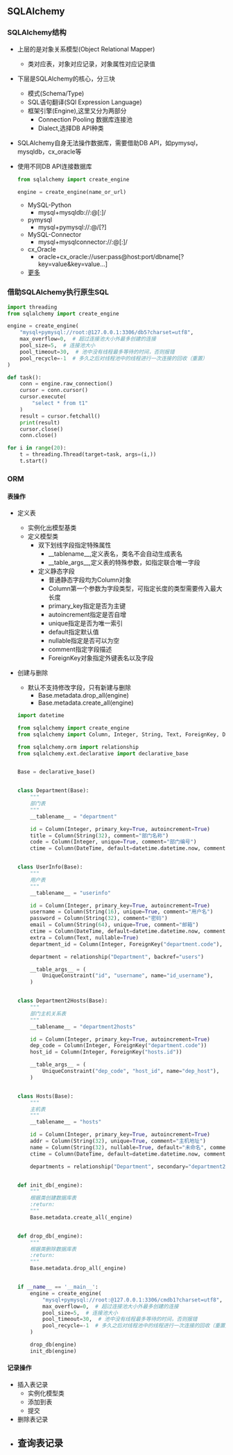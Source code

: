 ## SQLAlchemy

### SQLAlchemy结构
- 上层的是对象关系模型(Object Relational Mapper)
	- 类对应表，对象对应记录，对象属性对应记录值
- 下层是SQLAlchemy的核心，分三块
	- 模式(Schema/Type)
	- SQL语句翻译(SQl Expression Language)
	- 框架引擎(Engine),这里又分为两部分
		- Connection Pooling 数据库连接池
		- Dialect,选择DB API种类
- SQLAlchemy自身无法操作数据库，需要借助DB API，如pymysql，mysqldb，cx_oracle等
- 使用不同DB API连接数据库

	```python
	from sqlalchemy import create_engine
	
	engine = create_engine(name_or_url)
	```
	- MySQL-Python
		- mysql+mysqldb://<user>:<password>@<host>[:<port>]/<dbname>
	- pymysql
		- mysql+pymysql://<username>:<password>@<host>/<dbname>[?<options>]
	- MySQL-Connector
		- mysql+mysqlconnector://<user>:<password>@<host>[:<port>]/<dbname>
	- cx_Oracle
		- oracle+cx_oracle://user:pass@host:port/dbname[?key=value&key=value...]
	- [更多](http://docs.sqlalchemy.org/en/latest/dialects/index.html)

### 借助SQLAlchemy执行原生SQL
```python 
import threading
from sqlalchemy import create_engine

engine = create_engine(
    "mysql+pymysql://root:@127.0.0.1:3306/db5?charset=utf8",
    max_overflow=0,  # 超过连接池大小外最多创建的连接
    pool_size=5,  # 连接池大小
    pool_timeout=30,  # 池中没有线程最多等待的时间，否则报错
    pool_recycle=-1  # 多久之后对线程池中的线程进行一次连接的回收（重置）
)

def task():
    conn = engine.raw_connection()
    cursor = conn.cursor()
    cursor.execute(
        "select * from t1"
    )
    result = cursor.fetchall()
    print(result)
    cursor.close()
    conn.close()

for i in range(20):
    t = threading.Thread(target=task, args=(i,))
    t.start()
```

### ORM
#### 表操作
- 定义表
	- 实例化出模型基类
	- 定义模型类
 		- 双下划线字段指定特殊属性
			- \_\_tablename__,定义表名，类名不会自动生成表名
			- \_\_table_args__,定义表的特殊参数，如指定联合唯一字段
		- 定义静态字段
			- 普通静态字段均为Column对象
			- Column第一个参数为字段类型，可指定长度的类型需要传入最大长度
			- primary_key指定是否为主键
			- autoincrement指定是否自增
			- unique指定是否为唯一索引
			- default指定默认值
			- nullable指定是否可以为空
			- comment指定字段描述
			- ForeignKey对象指定外键表名以及字段
- 创建与删除
	- 默认不支持修改字段，只有新建与删除
		- Base.metadata.drop_all(engine)
		- Base.metadata.create_all(engine)

	```python
	import datetime
	
	from sqlalchemy import create_engine
	from sqlalchemy import Column, Integer, String, Text, ForeignKey, DateTime, UniqueConstraint, Index
	
	from sqlalchemy.orm import relationship
	from sqlalchemy.ext.declarative import declarative_base
	
	
	Base = declarative_base()
	
	
	class Department(Base):
	    """
	    部门表
	    """
	    __tablename__ = "department"
	
	    id = Column(Integer, primary_key=True, autoincrement=True)
	    title = Column(String(32), comment="部门名称")
	    code = Column(Integer, unique=True, comment="部门编号")
	    ctime = Column(DateTime, default=datetime.datetime.now, comment="创建时间")
	
	
	class UserInfo(Base):
	    """
	    用户表
	    """
	    __tablename__ = "userinfo"
	
	    id = Column(Integer, primary_key=True, autoincrement=True)
	    username = Column(String(16), unique=True, comment="用户名")
	    password = Column(String(32), comment="密码")
	    email = Column(String(64), unique=True, comment="邮箱")
	    ctime = Column(DateTime, default=datetime.datetime.now, comment="创建日期")
	    extra = Column(Text, nullable=True)
	    department_id = Column(Integer, ForeignKey("department.code"), comment="部门编号", nullable=True)
	
	    department = relationship("Department", backref="users")
	
	    __table_args__ = (
	        UniqueConstraint("id", "username", name="id_username"),
	    )
	
	
	class Department2Hosts(Base):
	    """
	    部门主机关系表
	    """
	    __tablename__ = "department2hosts"
	
	    id = Column(Integer, primary_key=True, autoincrement=True)
	    dep_code = Column(Integer, ForeignKey("department.code"))
	    host_id = Column(Integer, ForeignKey("hosts.id"))
	
	    __table_args__ = (
	        UniqueConstraint("dep_code", "host_id", name="dep_host"),
	    )
	
	
	class Hosts(Base):
	    """
	    主机表
	    """
	    __tablename__ = "hosts"
	
	    id = Column(Integer, primary_key=True, autoincrement=True)
	    addr = Column(String(32), unique=True, comment="主机地址")
	    name = Column(String(32), nullable=True, default="未命名", comment="主机名称")
	    ctime = Column(DateTime, default=datetime.datetime.now, comment="创建时间")
	
	    departments = relationship("Department", secondary="department2hosts", backref="hosts")
	
	
	def init_db(_engine):
	    """
	    根据类创建数据库表
	    :return:
	    """
	    Base.metadata.create_all(_engine)
	
	
	def drop_db(_engine):
	    """
	    根据类删除数据库表
	    :return:
	    """
	    Base.metadata.drop_all(_engine)
	
	
	if __name__ == '__main__':
	    engine = create_engine(
	        "mysql+pymysql://root:@127.0.0.1:3306/cmdb1?charset=utf8",
	        max_overflow=0,  # 超过连接池大小外最多创建的连接
	        pool_size=5,  # 连接池大小
	        pool_timeout=30,  # 池中没有线程最多等待的时间，否则报错
	        pool_recycle=-1  # 多久之后对线程池中的线程进行一次连接的回收（重置）
	    )
	
	    drop_db(engine)
	    init_db(engine)
	```

#### 记录操作
- 插入表记录
	- 实例化模型类
	- 添加到表
	- 提交
- 删除表记录
- 查询表记录
	- 


